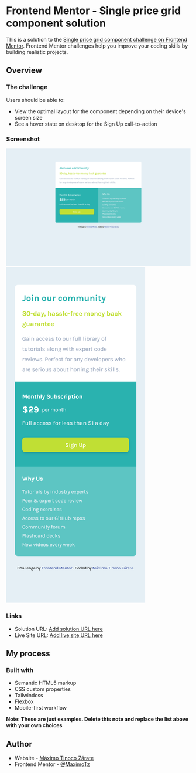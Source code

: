 # Frontend Mentor - Single price grid component solution

This is a solution to the [Single price grid component challenge on Frontend Mentor](https://www.frontendmentor.io/challenges/single-price-grid-component-5ce41129d0ff452fec5abbbc). Frontend Mentor challenges help you improve your coding skills by building realistic projects. 


## Overview

### The challenge

Users should be able to:

- View the optimal layout for the component depending on their device's screen size
- See a hover state on desktop for the Sign Up call-to-action

### Screenshot

![](./src/assets/screenshot.png)
![](./src/assets/mobile.png)


### Links

- Solution URL: [Add solution URL here](https://your-solution-url.com)
- Live Site URL: [Add live site URL here]([https://your-live-site-url.com](https://grid-single-price-component.netlify.app/))

## My process

### Built with

- Semantic HTML5 markup
- CSS custom properties
- Tailwindcss
- Flexbox
- Mobile-first workflow

**Note: These are just examples. Delete this note and replace the list above with your own choices**


## Author

- Website - [Máximo Tinoco Zárate](https://github.com/MaximoTz/MaximoTz)
- Frontend Mentor - [@MaximoTz](https://www.frontendmentor.io/profile/MaximoTz)

